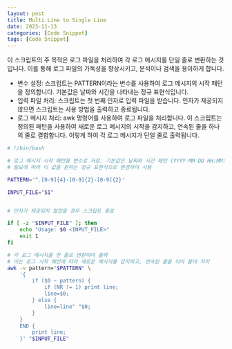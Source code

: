 ```yaml
---
layout: post
title: Multi Line to Single Line
date: 2023-11-13
categories: [Code Snippet]
tags: [Code Snippet]
---
```


이 스크립트의 주 목적은 로그 파일을 처리하여 각 로그 메시지를 단일 줄로 변환하는 것입니다. 이를 통해 로그 파일의 가독성을 향상시키고, 분석이나 검색을 용이하게 합니다.

- 변수 설정: 스크립트는 PATTERN이라는 변수를 사용하여 로그 메시지의 시작 패턴을 정의합니다. 기본값은 날짜와 시간을 나타내는 정규 표현식입니다.
- 입력 파일 처리: 스크립트는 첫 번째 인자로 입력 파일을 받습니다. 인자가 제공되지 않으면 스크립트는 사용 방법을 출력하고 종료됩니다.
- 로그 메시지 처리: awk 명령어를 사용하여 로그 파일을 처리합니다. 이 스크립트는 정의된 패턴을 사용하여 새로운 로그 메시지의 시작을 감지하고, 연속된 줄을 하나의 줄로 결합합니다. 이렇게 하여 각 로그 메시지가 단일 줄로 출력됩니다.

```bash
# !/bin/bash

# 로그 메시지 시작 패턴을 변수로 저장. 기본값은 날짜와 시간 패턴 (YYYY-MM-DD HH:MM:SS)
# 필요에 따라 이 값을 원하는 정규 표현식으로 변경하여 사용

PATTERN='^.[0-9]{4}-[0-9]{2}-[0-9]{2}'

INPUT_FILE="$1"


# 인자가 제공되지 않았을 경우 스크립트 종료

if [ -z "$INPUT_FILE" ]; then
    echo "Usage: $0 <INPUT_FILE>"
    exit 1
fi

# 각 로그 메시지를 한 줄로 변환하여 출력
# 이는 로그 시작 패턴에 따라 새로운 메시지를 감지하고, 연속된 줄을 이어 붙여 처리
awk -v pattern="$PATTERN" \
    '{
        if ($0 ~ pattern) {
            if (NR != 1) print line;
            line=$0;
        } else {
            line=line" "$0;
        }
    }
    END {
        print line;
    }' "$INPUT_FILE"

```
